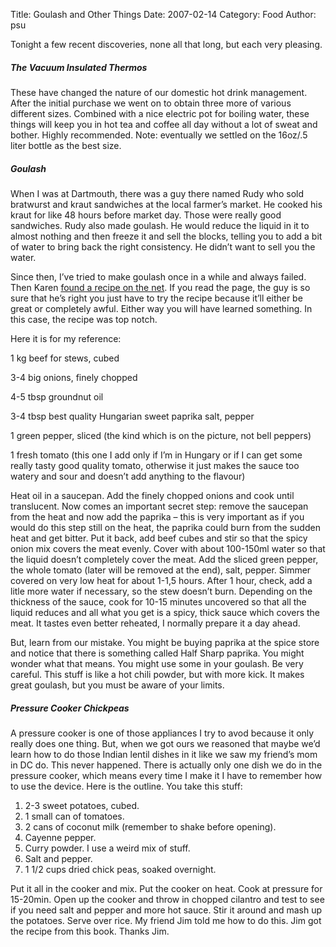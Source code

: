 Title: Goulash and Other Things
Date: 2007-02-14
Category: Food
Author: psu

Tonight a few recent discoveries, none all that long, but each very pleasing.

##### The Vacuum Insulated Thermos

These have changed the nature of our domestic hot drink management. After the initial purchase we went on to obtain three more of various different sizes. Combined with a nice electric pot for boiling water, these things will keep you in hot tea and coffee all day without a lot of sweat and bother. Highly recommended. Note: eventually we settled on the 16oz/.5 liter bottle as the best size.

##### Goulash

When I was at Dartmouth, there was a guy there named Rudy who sold bratwurst and kraut sandwiches at the local farmer’s market. He cooked his kraut for like 48 hours before market day. Those were really good sandwiches. Rudy also made goulash. He would reduce the liquid in it to almost nothing and then freeze it and sell the blocks, telling you to add a bit of water to bring back the right consistency. He didn’t want to sell you the water.

Since then, I’ve tried to make goulash once in a while and always failed. Then Karen <a href="http://chiliesvanilia.blogspot.com/2006/01/my-authentic-hungarian-goulash-recipe.html">found a recipe on the net</a>. If you read the page, the guy is so sure that he’s right you just have to try the recipe because it’ll either be great or completely awful. Either way you will have learned something. In this case, the recipe was top notch.

Here it is for my reference:

1 kg beef for stews, cubed

3-4 big onions, finely chopped

4-5 tbsp groundnut oil

3-4 tbsp best quality Hungarian sweet paprika
salt, pepper

1 green pepper, sliced (the kind which is on the picture, not bell peppers)

1 fresh tomato (this one I add only if I’m in Hungary or if I can get some really tasty good quality tomato, otherwise it just makes the sauce too watery and sour and doesn’t add anything to the flavour)

Heat oil in a saucepan. Add the finely chopped onions and cook until translucent. Now comes an important secret step: remove the saucepan from the heat and now add the paprika – this is very important as if you would do this step still on the heat, the paprika could burn from the sudden heat and get bitter. Put it back, add beef cubes and stir so that the spicy onion mix covers the meat evenly. Cover with about 100-150ml water so that the liquid doesn’t completely cover the meat. Add the sliced green pepper, the whole tomato (later will be removed at the end), salt, pepper. Simmer covered on very low heat for about 1-1,5 hours. After 1 hour, check, add a litle more water if necessary, so the stew doesn’t burn. Depending on the thickness of the sauce, cook for 10-15 minutes uncovered so that all the liquid reduces and all what you get is a spicy, thick sauce which covers the meat. It tastes even better reheated, I normally prepare it a day ahead.

But, learn from our mistake. You might be buying paprika at the spice store and notice that there is something called Half Sharp paprika. You might wonder what that means. You might use some in your goulash. Be very careful. This stuff is like a hot chili powder, but with more kick. It makes great goulash, but you must be aware of your limits.

##### Pressure Cooker Chickpeas

A pressure cooker is one of those appliances I try to avod because it only really does one thing. But, when we got ours we reasoned that maybe we’d learn how to do those Indian lentil dishes in it like we saw my friend’s mom in DC do. This never happened. There is actually only one dish we do in the pressure cooker, which means every time I make it I have to remember how to use the device. Here is the outline. You take this stuff:

1. 2-3 sweet potatoes, cubed.
2. 1 small can of tomatoes.
3. 2 cans of coconut milk (remember to shake before opening).
4. Cayenne pepper.
5. Curry powder. I use a weird mix of stuff.
6. Salt and pepper.
7. 1 1/2 cups dried chick peas, soaked overnight.

Put it all in the cooker and mix. Put the cooker on heat. Cook at pressure for 15-20min. Open up the cooker and throw in chopped cilantro and test to see if you need salt and pepper and more hot sauce. Stir it around and mash up the potatoes.
Serve over rice. My friend Jim told me how to do this. Jim got the recipe from this book. Thanks Jim.